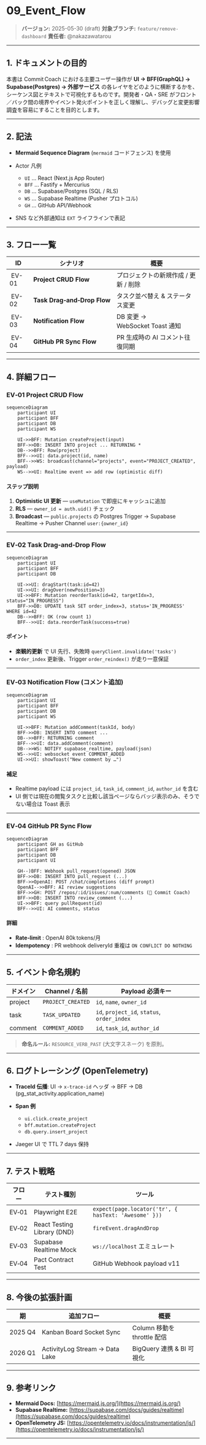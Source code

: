 # 09\_Event\_Flow

> **バージョン:** 2025-05-30 (draft)
> **対象ブランチ:** `feature/remove-dashboard`
> **責任者:** @nakazawatarou

---

## 1. ドキュメントの目的

本書は Commit Coach における主要ユーザー操作が **UI → BFF(GraphQL) → Supabase(Postgres) → 外部サービス** の各レイヤをどのように横断するかを、シーケンス図とテキストで可視化するものです。開発者・QA・SRE がフロント／バック間の境界やイベント発火ポイントを正しく理解し、デバッグと変更影響調査を容易にすることを目的とします。

---

## 2. 記法

* **Mermaid Sequence Diagram** (`mermaid` コードフェンス) を使用
* Actor 凡例

  * `UI` … React (Next.js App Router)
  * `BFF` … Fastify + Mercurius
  * `DB` … Supabase/Postgres (SQL / RLS)
  * `WS` … Supabase Realtime (Pusher プロトコル)
  * `GH` … GitHub API/Webhook
* SNS など外部通知は `EXT` ライフラインで表記

---

## 3. フロー一覧

| ID     | シナリオ                        | 概要                         |
| ------ | --------------------------- | -------------------------- |
|  EV-01 | **Project CRUD Flow**       | プロジェクトの新規作成 / 更新 / 削除      |
|  EV-02 | **Task Drag‑and‑Drop Flow** | タスク並べ替え & ステータス変更          |
|  EV-03 | **Notification Flow**       | DB 変更 → WebSocket Toast 通知 |
|  EV-04 | **GitHub PR Sync Flow**     | PR 生成時の AI コメント往復同期        |

---

## 4. 詳細フロー

### EV‑01 Project CRUD Flow

```mermaid
sequenceDiagram
    participant UI
    participant BFF
    participant DB
    participant WS

    UI->>BFF: Mutation createProject(input)
    BFF->>DB: INSERT INTO project ... RETURNING *
    DB-->>BFF: Row(project)
    BFF-->>UI: data.project(id, name)
    BFF-->>WS: broadcast(channel="projects", event="PROJECT_CREATED", payload)
    WS-->>UI: Realtime event => add row (optimistic diff)
```

#### ステップ説明

1. **Optimistic UI 更新** — `useMutation` で即座にキャッシュに追加
2. **RLS** — `owner_id = auth.uid()` チェック
3. **Broadcast** — `public.projects` の Postgres Trigger → Supabase Realtime → Pusher Channel `user:{owner_id}`

---

### EV‑02 Task Drag‑and‑Drop Flow

```mermaid
sequenceDiagram
    participant UI
    participant BFF
    participant DB

    UI->>UI: dragStart(task:id=42)
    UI->>UI: dragOver(newPosition=3)
    UI->>BFF: Mutation reorderTask(id=42, targetIdx=3, status="IN_PROGRESS")
    BFF->>DB: UPDATE task SET order_index=3, status='IN_PROGRESS' WHERE id=42
    DB-->>BFF: OK (row count 1)
    BFF-->>UI: data.reorderTask(success=true)
```

#### ポイント

* **楽観的更新** で UI 先行、失敗時 `queryClient.invalidate('tasks')`
* `order_index` 更新後、Trigger `order_reindex()` が走り一意保証

---

### EV‑03 Notification Flow (コメント追加)

```mermaid
sequenceDiagram
    participant UI
    participant BFF
    participant DB
    participant WS

    UI->>BFF: Mutation addComment(taskId, body)
    BFF->>DB: INSERT INTO comment ...
    DB-->>BFF: RETURNING comment
    BFF-->>UI: data.addComment(comment)
    DB-->>WS: NOTIFY supabase_realtime, payload(json)
    WS-->>UI: websocket event COMMENT_ADDED
    UI->>UI: showToast("New comment by …")
```

#### 補足

* Realtime payload には `project_id`, `task_id`, `comment_id`, `author_id` を含む
* UI 側では現在の閲覧タスクと比較し該当ページならバッジ表示のみ、そうでない場合は Toast 表示

---

### EV‑04 GitHub PR Sync Flow

```mermaid
sequenceDiagram
    participant GH as GitHub
    participant BFF
    participant DB
    participant UI

    GH--)BFF: Webhook pull_request(opened) JSON
    BFF->>DB: INSERT INTO pull_request (...)
    BFF->>OpenAI: POST /chat/completions (diff prompt)
    OpenAI-->>BFF: AI review suggestions
    BFF->>GH: POST /repos/:id/issues/:num/comments (🧠 Commit Coach)
    BFF->>DB: INSERT INTO review_comment (...)
    UI->>BFF: query pullRequest(id)
    BFF-->>UI: AI comments, status
```

#### 詳細

* **Rate‑limit** : OpenAI 80k tokens/月
* **Idempotency** : PR webhook deliveryId 重複は `ON CONFLICT DO NOTHING`

---

## 5. イベント命名規約

| ドメイン    | Channel / 名前      | Payload 必須キー                                |
| ------- | ----------------- | ------------------------------------------- |
| project | `PROJECT_CREATED` | `id`, `name`, `owner_id`                    |
| task    | `TASK_UPDATED`    | `id`, `project_id`, `status`, `order_index` |
| comment | `COMMENT_ADDED`   | `id`, `task_id`, `author_id`                |

> **命名ルール:** `RESOURCE_VERB_PAST` (大文字スネーク) を原則。

---

## 6. ログトレーシング (OpenTelemetry)

* **TraceId 伝播**: UI → `x-trace-id` ヘッダ → BFF → DB (pg\_stat\_activity.application\_name)
* **Span 例**

  * `ui.click.create_project`
  * `bff.mutation.createProject`
  * `db.query.insert_project`
* Jaeger UI で TTL 7 days 保持

---

## 7. テスト戦略

| フロー   | テスト種別                       | ツール                                                  |
| ----- | --------------------------- | ---------------------------------------------------- |
| EV‑01 | Playwright E2E              | `expect(page.locator('tr', { hasText: 'Awesome' }))` |
| EV‑02 | React Testing Library (DND) | `fireEvent.dragAndDrop`                              |
| EV‑03 | Supabase Realtime Mock      | `ws://localhost` エミュレート                              |
| EV‑04 | Pact Contract Test          | GitHub Webhook payload v11                           |

---

## 8. 今後の拡張計画

| 期       | 追加フロー                          | 概要                     |
| ------- | ------------------------------ | ---------------------- |
| 2025 Q4 | Kanban Board Socket Sync       | Column 移動を throttle 配信 |
| 2026 Q1 | ActivityLog Stream → Data Lake | BigQuery 連携 & BI 可視化   |

---

## 9. 参考リンク

* **Mermaid Docs:** [https://mermaid.js.org/](https://mermaid.js.org/)
* **Supabase Realtime:** [https://supabase.com/docs/guides/realtime](https://supabase.com/docs/guides/realtime)
* **OpenTelemetry JS:** [https://opentelemetry.io/docs/instrumentation/js/](https://opentelemetry.io/docs/instrumentation/js/)

---

<!-- End of File -->
